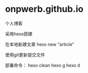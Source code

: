 # onpwerb.github.io

个人博客

采用hexo搭建

在本地新建文章
hexo new "article"

使用git更新提交文件

部署命令：
hexo clean
hexo g
hexo d
